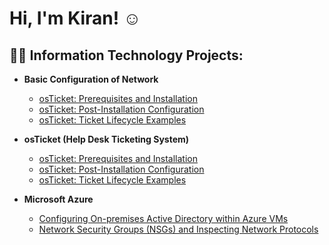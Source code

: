 
<h1>Hi, I'm Kiran! </a>☺</h1>

<h2>👨‍💻 Information Technology Projects:</h2>

- <b>Basic Configuration of Network</b>
  - [osTicket: Prerequisites and Installation](https://github.com/knair0/osticket-prereqs)
  - [osTicket: Post-Installation Configuration](https://github.com/knair0/post-install-config)
  - [osTicket: Ticket Lifecycle Examples](https://github.com/knair0/ticket-lifecycle)

- <b>osTicket (Help Desk Ticketing System)</b>
  - [osTicket: Prerequisites and Installation](https://github.com/knair0/osticket-prereqs)
  - [osTicket: Post-Installation Configuration](https://github.com/knair0/post-install-config)
  - [osTicket: Ticket Lifecycle Examples](https://github.com/knair0/ticket-lifecycle)
- <b>Microsoft Azure</b>
  - [Configuring On-premises Active Directory within Azure VMs](https://github.com/knair0/configure-ad)
  - [Network Security Groups (NSGs) and Inspecting Network Protocols](https://github.com/knair0/azure-network-protocols)
<!--
**knair0/knair0** is a ✨ _special_ ✨ repository because its `README.md` (this file) appears on your GitHub profile.

Here are some ideas to get you started:

- 🔭 I’m currently working on ...
- 🌱 I’m currently learning ...
- 👯 I’m looking to collaborate on ...
- 🤔 I’m looking for help with ...
- 💬 Ask me about ...
- 📫 How to reach me: ...
- 😄 Pronouns: ...
- ⚡ Fun fact: ...
-->
